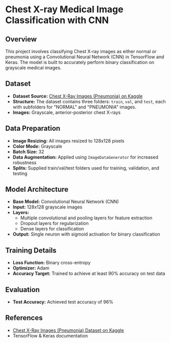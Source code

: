 # Chest X-ray Medical Image Classification with CNN

## Overview
This project involves classifying Chest X-ray images as either normal or pneumonia using a Convolutional Neural Network (CNN) in TensorFlow and Keras. The model is built to accurately perform binary classification on grayscale medical images.

## Dataset
- **Dataset Source:** [Chest X-Ray Images (Pneumonia) on Kaggle](https://www.kaggle.com/datasets/paultimothymooney/chest-xray-pneumonia)
- **Structure:** The dataset contains three folders: `train`, `val`, and `test`, each with subfolders for "NORMAL" and "PNEUMONIA" images.
- **Images:** Grayscale, anterior-posterior chest X-rays

## Data Preparation
- **Image Resizing:** All images resized to 128x128 pixels
- **Color Mode:** Grayscale
- **Batch Size:** 32
- **Data Augmentation:** Applied using `ImageDataGenerator` for increased robustness
- **Splits:** Supplied train/val/test folders used for training, validation, and testing

## Model Architecture
- **Base Model:** Convolutional Neural Network (CNN)
- **Input:** 128x128 grayscale images
- **Layers:**  
  - Multiple convolutional and pooling layers for feature extraction
  - Dropout layers for regularization
  - Dense layers for classification
- **Output:** Single neuron with sigmoid activation for binary classification

## Training Details
- **Loss Function:** Binary cross-entropy
- **Optimizer:** Adam
- **Accuracy Target:** Trained to achieve at least 90% accuracy on test data

## Evaluation
- **Test Accuracy:** Achieved test accuracy of 96%

## References
- [Chest X-Ray Images (Pneumonia) Dataset on Kaggle](https://www.kaggle.com/datasets/paultimothymooney/chest-xray-pneumonia)
- TensorFlow & Keras documentation
